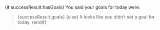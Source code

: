 {if successResult.hasGoals}
You said your goals for today were:  
> {successResult.goals}
{else}
It looks like you didn’t set a goal for today.
{endif}